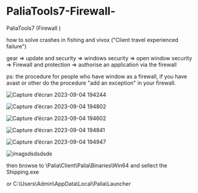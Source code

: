 # PaliaTools7-Firewall-
PaliaTools7 (Firewall )

how to solve crashes in fishing and vivox ("Client travel experienced failure")

gear => update and security => windows security => open window security => Firewall and protection => authorise an application via the firewall 

ps: the procedure for people who have window as a firewall, if you have avast or other do the procedure "add an exception" in your firewall.

![Capture d’écran 2023-09-04 194244](https://github.com/Popolia/PaliaTools7-Firewall-/assets/69745473/3b1559c1-b79a-49cf-9bb1-e5b1dc0ff50f)

![Capture d’écran 2023-09-04 194802](https://github.com/Popolia/PaliaTools7-Firewall-/assets/69745473/0a530410-05f8-4822-83fb-dfddc49a23f5)

![Capture d’écran 2023-09-04 194602](https://github.com/Popolia/PaliaTools7-Firewall-/assets/69745473/7e6754e3-a2f8-424a-ad4b-40f2ebc5bb1f)

![Capture d’écran 2023-09-04 194841](https://github.com/Popolia/PaliaTools7-Firewall-/assets/69745473/7c296aef-ecae-4241-a239-69e0bdf84828)

![Capture d’écran 2023-09-04 194947](https://github.com/Popolia/PaliaTools7-Firewall-/assets/69745473/b292caed-892e-4dbf-aded-585fd283a062)

![imagsdsdsdsde](https://github.com/Popolia/PaliaTools7-Firewall-/assets/69745473/61d86219-47fd-4c27-83f7-a6e75c0b66bb)

then browse to \Palia\Client\Palia\Binaries\Win64 and sellect the Shipping.exe

or C:\Users\Admin\AppData\Local\Palia\Launcher
